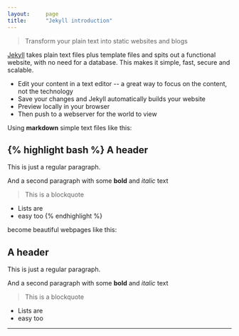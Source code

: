 ```yaml
---
layout:     page
title:      "Jekyll introduction"
---
```


>Transform your plain text into static websites and blogs

[Jekyll](https://jekyllrb.com/) takes plain text files plus template files and spits out a functional  website, with no need for a database. This makes it simple, fast, secure and scalable.

* Edit your content in a text editor -- a great way to focus on the content, not the technology
* Save your changes and Jekyll automatically builds your website
* Preview locally in your browser 
* Then push to a webserver for the world to view

Using __markdown__ simple text files like this:

{% highlight bash %}
A header
--------

This is just a regular paragraph.

And a second paragraph with some __bold__ and _italic_ text

> This is a blockquote

* Lists are 
* easy too
{% endhighlight %}

become beautiful webpages like this:

A header
--------

This is just a regular paragraph.

And a second paragraph with some __bold__ and _italic_ text

> This is a blockquote

* Lists are 
* easy too

<hr>


